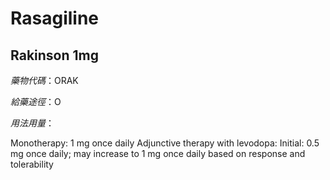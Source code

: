 # Rasagiline

## Rakinson 1mg

*藥物代碼*：ORAK

*給藥途徑*：O

*用法用量*：

Monotherapy: 1 mg once daily
Adjunctive therapy with levodopa: Initial: 0.5 mg once daily; may increase to 1 mg once daily based on response and tolerability


